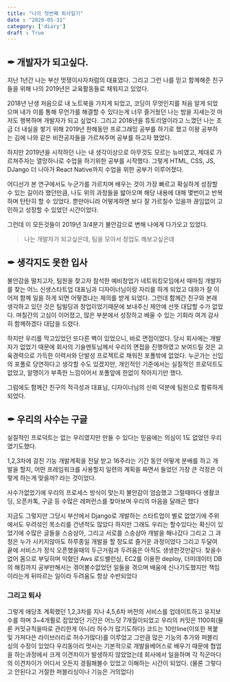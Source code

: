 ```yaml
---
title: "나의 첫번째 퇴사일기"
date : "2020-05-31"
category: ['diary']
draft : True
---
```


## ✒ 개발자가 되고싶다.

지난 1년간 나는 부산 멋쟁이사자처럼의 대표였다. 그리고 그런 나를 믿고 함께해준 친구들을 위해 나의 2019년은 교육활동들로 채워지고 있었다.

2018년 난생 처음으로 내 노트북을 가지게 되었고, 코딩이 무엇인지를 처음 알게 되었으며 내가 이를 통해 무언가를 해결할 수 있다는게 너무 즐거웠던 나는 밤을 지새는것 마저도 행복하며 개발자가 되고 싶었다. 그리고 2018년을 튜토리얼이라고 느꼈던 나는 조금 더 내실을 쌓기 위해 2019년 한해동안 프로그래밍 공부를 하기로 했고 이왕 공부하는 김에 나와 같은 비전공자들을 가르쳐주며 공부를 하고자 했었다.

하지만 2019년을 시작하던 나는 내 생각이상으로 아무것도 모르는 뉴비였고, 제대로 가르쳐주자는 열망하나로 수업을 하기위한 공부를 시작했다.
그렇게 HTML, CSS, JS, DJango 더 나아가 React Native까지 수업을 위한 공부가 이루어졌다.

어디선가 본 연구에서도 누군가를 가르치며 배우는 것이 가장 빠르고 확실하게 성장할 수 있는 길이라 했던만큼, 나도 위의 과정들을 밟아오며 해당 내용에 대해 몇번이고 반복하며 탄탄히 할 수 있었다. 뿐만아니라 어떻게하면 보다 잘 가르칠수 있을까 끊임없이 고민하고 성장할 수 있었던 시간이었다.


그런데 이 모든것들이 2019년 3/4분기 불안감으로 변해 나에게 다가오고 있었다.
>나는 개발자가 되고싶은데, 팀을 모아서 창업도 해보고싶은데

## ✒ 생각지도 못한 입사
불안감을 떨치고자, 팀원을 찾고자 참석한 예비창업가 네트워킹모임에서 때마침 개발자를 찾는 어느 신생스타트업 대표님과 디자이너님이랑 자리를 하게 되었고 대화가 잘 이어져 함꼐 일을 하게 되면 어떻겠냐는 제의를 받게 되었다.
그런데 함께간 친구와 본래 생각하고 있던 것은 팀빌딩과 창업이었기때문에 보내주신 제안에 선뜻 대답할 수가 없었다. 며칠간의 고심이 이어졌고, 많은 부분에서 성장하고 배울 수 있는 기회라 여겨 감사히 함께하겠다 대답을 드렸다.

하지만 우리를 막고있었던 또다른 벽이 있었으니, 바로 면접이었다.
당시 회사에는 개발자가 없었기 때문에 회사의 기술멘토님께서 우리의 면접을 진행하였고 보여드릴 것은 교육경력으로 가득한 이력서와 단발성 프로젝트로 채워진 포폴밖에 없었다.
누군가는 신입의 포폴로 당연하다고 생각할 수도 있겠지만, 개인적인 기준에서는 실질적인 프로덕트도 없었고, 알맹이가 부족한 느낌이어서 포폴앞에 한없이 작아지기만 했다.

그럼에도 함께간 친구의 적극성과 대표님, 디자이너님의 신뢰 덕분에 팀원으로 함류하게 되었다.

## ✒ 우리의 사수는 구글



실질적인 프로덕트는 없는 우리였지만 만들 수 있다는 믿음에는 의심이 1도 없었던 우리였기도했다.

1,2,3차에 걸친 기능 개발계획을 전달 받고 16주라는 기간 동안 어떻게 분배를 하고 개발을 할지, 어떤 프레임워크를 사용할지 일련의 계획을 짜면서 들었던 가장 큰 걱정은 이렇게 하는게 맞을까? 라는 것이었다.

사수가없었기에 우리의 프로세스 방식이 맞는지 불안감이 엄습했고 그럴때마다 생활코딩, 오픈카톡, 구글 등 수많은 레퍼런스를 찾아보며 우리의 마음을 달래곤 했다

지금도 그렇지만 그당시 부산에서 Django로 개발하는 스타트업이 별로 없었기에 주위에서도 우려섞인 목소리를 건낸적도 많았다
하지만 그래도 우리는 할수있다는 확신이 있었기에 
수많은 글들을 스승삼아, 그리고 서로를 스승삼아 개발을 해나갔다
그리고 그 과정은 누가 시키지않아도 하루종일 개발을 할 정도로 즐거운 과정이었다
그리고 두달여 끝에 서비스가 정식 오픈했을때의 두근거림과 두려움은 아직도 생생한것만같다.
찾을수 없어 몸으로 부딪히며 익혔던 Aws 로드밸런싱, EC2를 이용한 deploy, 더미데이터 DB의 해킹까지 공부만해서는 겪어볼수없었던 일들을 겪으며 배움에 신나기도했지만 책임이라는게 뒤따르는 일이라 두려움도 항상 수반되었다

### 그리고 퇴사
그렇게 애당초 계획했던 1,2,3차를 지나 4,5,6차 버전의 서비스를 업데이트하고 유지보수를 하며
3~4개훨로 잡았었던 기간은 어느덧 7개월이되었고
우리의 커밋은 1100회(물론 커밋규칙을따로 관리한게 아니라 허수가 많기도하다)
코드는 10만line(이또한 복붙 및 가져다쓴 라이브러리로 허수가많다)를 이루었고 그만큼 많은 기능의 추가와 퍼블리싱의 수정이 있었다
우리동아리 멋사는 기본적으로 개발을베어스로 배우기 때문에 협업을 하는과정에서 크게 이견차이가 발생하지 않았었는데
회사에서 일을하며 각 직군마다의 이견차이가 어디서 오든지 경훰해볼수 있었고 이해하는 시간이 되었다. (물론 그렇다고 안된다고 거절한 퍼블리싱이나 기능은 거의없다)